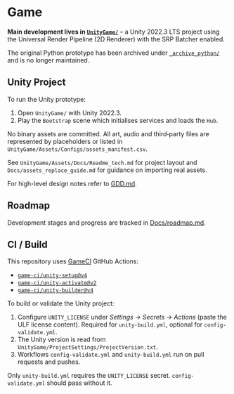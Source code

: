 # Game

**Main development lives in [`UnityGame/`](UnityGame/)** – a Unity 2022.3 LTS project using the Universal Render Pipeline (2D Renderer) with the SRP Batcher enabled.

The original Python prototype has been archived under [`_archive_python/`](_archive_python/) and is no longer maintained.

## Unity Project

To run the Unity prototype:

1. Open `UnityGame/` with Unity 2022.3.
2. Play the `Bootstrap` scene which initialises services and loads the `Hub`.

No binary assets are committed. All art, audio and third‑party files are represented by placeholders or listed in `UnityGame/Assets/Configs/assets_manifest.csv`.

See `UnityGame/Assets/Docs/Readme_tech.md` for project layout and `Docs/assets_replace_guide.md` for guidance on importing real assets.

For high-level design notes refer to [GDD.md](GDD.md).

## Roadmap

Development stages and progress are tracked in [Docs/roadmap.md](Docs/roadmap.md).

## CI / Build

This repository uses [GameCI](https://game.ci/) GitHub Actions:

- [`game-ci/unity-setup@v4`](https://github.com/game-ci/unity-setup)
- [`game-ci/unity-activate@v2`](https://github.com/game-ci/unity-activate)
- [`game-ci/unity-builder@v4`](https://github.com/game-ci/unity-builder)

To build or validate the Unity project:

1. Configure `UNITY_LICENSE` under *Settings → Secrets → Actions* (paste the ULF license content). Required for `unity-build.yml`, optional for `config-validate.yml`.
2. The Unity version is read from `UnityGame/ProjectSettings/ProjectVersion.txt`.
3. Workflows `config-validate.yml` and `unity-build.yml` run on pull requests and pushes.

Only `unity-build.yml` requires the `UNITY_LICENSE` secret. `config-validate.yml` should pass without it.

